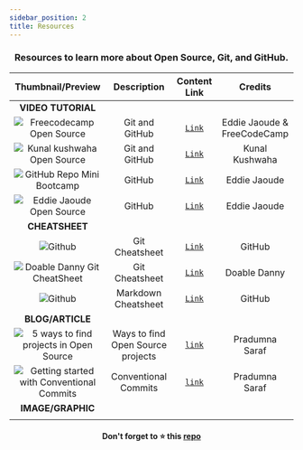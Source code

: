 ```yaml
---
sidebar_position: 2
title: Resources
---
```


<h3 align="center">Resources to learn more about Open Source, Git, and GitHub. </h3>

<!--Required 3 lines of spacing-->  


|Thumbnail/Preview| Description| Content Link| Credits|
|:-----------------:|:----:|:------:|:---------:|
|**VIDEO TUTORIAL**| | | |
|![Freecodecamp Open Source](https://user-images.githubusercontent.com/51878265/167293946-b059555d-366b-4890-8f42-23ddb34b20cc.jpg)  |Git and GitHub |[`Link`](https://youtu.be/yzeVMecydCE)| Eddie Jaoude & FreeCodeCamp |
|![Kunal kushwaha Open Source](https://user-images.githubusercontent.com/51878265/167293701-da2e5be4-b8bb-4424-99d8-638b729f86ae.jpg)|Git and GitHub |[`Link`](https://youtu.be/apGV9Kg7ics)| Kunal Kushwaha |
|![GitHub Repo Mini Bootcamp](https://user-images.githubusercontent.com/51878265/212709507-fc46092d-42aa-43af-ac07-db96172147b5.jpg)  | GitHub |[`Link`](https://youtu.be/BI18N3ZC2Es)| Eddie Jaoude |
|![Eddie Jaoude Open Source](https://kartrausers.s3.amazonaws.com/eddiejaoude/19602644_60a0f266c9746_Social_Media_Banners-v2_Artboard_2.jpg)  |GitHub |[`Link`](https://www.eddiejaoude.io/course-github-profile/)| Eddie Jaoude |
|**CHEATSHEET**||||
|![Github](https://user-images.githubusercontent.com/51878265/165011193-e6157e76-1d6f-45c2-9c95-594d9f9c6163.jpg)  |Git Cheatsheet |[`Link`](https://github.com/Pradumnasaraf/open-source-with-pradumna/files/8551274/GitHub.Git.Cheatsheet.pdf)| GitHub |
|![Doable Danny Git CheatSheet](https://user-images.githubusercontent.com/51878265/194120241-bb210203-ef84-4d5f-94f5-d106d9d8c495.jpg)|Git Cheatsheet | [`Link`](https://github.com/Pradumnasaraf/open-source-with-pradumna/files/9717643/Git.cheatsheet.pdf) | Doable Danny |
|![Github](https://user-images.githubusercontent.com/51878265/165011196-8243c7bd-ee80-4546-81d1-946c66bd72d8.jpg)  |Markdown Cheatsheet |[`Link`](https://github.com/Pradumnasaraf/open-source-with-pradumna/files/8551272/GitHub.Markdown.Cheatsheet.pdf)| GitHub|
|**BLOG/ARTICLE**| | | |
|![5 ways to find projects in Open Source](https://user-images.githubusercontent.com/51878265/212710119-3766f588-2438-4823-a91d-5cae3a8c858e.png)| Ways to find Open Source projects | [`link`](https://blog.pradumnasaraf.dev/5-ways-to-find-projects-in-open-source) | Pradumna Saraf |
|![Getting started with Conventional Commits](https://user-images.githubusercontent.com/51878265/212710963-ed74b65b-6cb5-419d-a32b-61cbb03c3675.png)| Conventional Commits | [`link`](https://blog.pradumnasaraf.dev/getting-started-with-conventional-commits) | Pradumna Saraf |
|**IMAGE/GRAPHIC**| | | |
| | | | |

<h4 align="center">Don't forget to ⭐ this <a href="https://github.com/Pradumnasaraf/open-source-with-pradumna">repo</a></h4>
